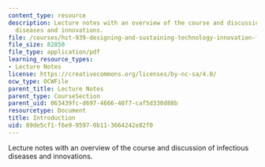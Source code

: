 ```yaml
---
content_type: resource
description: Lecture notes with an overview of the course and discussion of infectious
  diseases and innovations.
file: /courses/hst-939-designing-and-sustaining-technology-innovation-for-global-health-practice-spring-2008/89de5cf1f6e995970b113664242e82f0_lecture01.pdf
file_size: 82850
file_type: application/pdf
learning_resource_types:
- Lecture Notes
license: https://creativecommons.org/licenses/by-nc-sa/4.0/
ocw_type: OCWFile
parent_title: Lecture Notes
parent_type: CourseSection
parent_uid: 063439fc-d697-4666-48f7-caf5d330d88b
resourcetype: Document
title: Introduction
uid: 89de5cf1-f6e9-9597-0b11-3664242e82f0
---
```

Lecture notes with an overview of the course and discussion of infectious diseases and innovations.